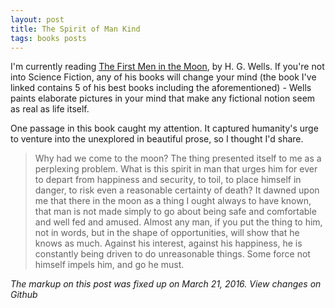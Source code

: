 ```yaml
---
layout: post
title: The Spirit of Man Kind
tags: books posts
---
```

I'm currently reading [The First Men in the Moon](http://www.amazon.ca/HG-Wells-Classic-Collection-I/dp/0575095202/ref=sr_1_1?s=books&ie=UTF8&qid=1436635510&sr=1-1&keywords=hg+wells+classic), by H. G. Wells. If you're not into Science Fiction, any of his books will change your mind (the book I've linked contains 5 of his best books including the aforementioned) - Wells paints elaborate pictures in your mind that make any fictional notion seem as real as life itself.

One passage in this book caught my attention. It captured humanity's urge to venture into the unexplored in beautiful prose, so I thought I'd share.

>Why had we come to the moon? The thing presented itself to me as a perplexing problem. What is this spirit in man that urges him for ever to depart from happiness and security, to toil, to place himself in danger, to risk even a reasonable certainty of death? It dawned upon me that there in the moon as a thing I ought always to have known, that man is not made simply to go about being safe and comfortable and well fed and amused. Almost any man, if you put the thing to him, not in words, but in the shape of opportunities, will show that he knows as much. Against his interest, against his happiness, he is constantly being driven to do unreasonable things. Some force not himself impels him, and go he must.

*The markup on this post was fixed up on March 21, 2016. View changes on Github*
